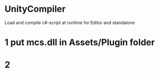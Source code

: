 # UnityCompiler
Load and compile c#-script at runtime for Editor and standalone

# 1 put mcs.dll in Assets/Plugin folder
# 2 
